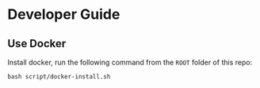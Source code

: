 # Developer Guide

## Use Docker

Install docker, run the following command from the `ROOT` folder of this repo:
```
bash script/docker-install.sh
```
